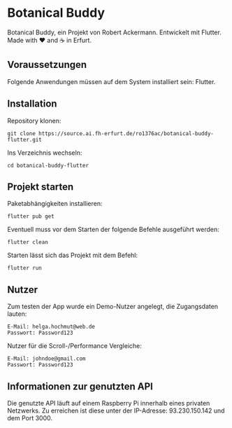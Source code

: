 # Botanical Buddy
Botanical Buddy, ein Projekt von Robert Ackermann. Entwickelt mit Flutter. Made with ♥ and ☕ in Erfurt.

## Voraussetzungen
Folgende Anwendungen müssen auf dem System installiert sein: Flutter.

## Installation
Repository klonen:

    git clone https://source.ai.fh-erfurt.de/ro1376ac/botanical-buddy-flutter.git

Ins Verzeichnis wechseln:

    cd botanical-buddy-flutter

## Projekt starten
Paketabhängigkeiten installieren:
    
    flutter pub get

Eventuell muss vor dem Starten der folgende Befehle ausgeführt werden:

    flutter clean

Starten lässt sich das Projekt mit dem Befehl:

    flutter run

## Nutzer
Zum testen der App wurde ein Demo-Nutzer angelegt, die Zugangsdaten lauten: 

    E-Mail: helga.hochmut@web.de
    Passwort: Password123

Nutzer für die Scroll-/Performance Vergleiche:

    E-Mail: johndoe@gmail.com
    Passwort: Password123


## Informationen zur genutzten API
Die genutzte API läuft auf einem Raspberry Pi innerhalb eines privaten Netzwerks. Zu erreichen ist diese unter der IP-Adresse: 93.230.150.142 und dem Port 3000.